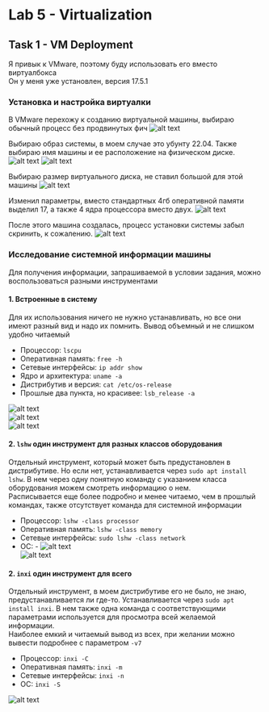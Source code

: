 # Lab 5 - Virtualization

## Task 1 - VM Deployment
 
Я привык к VMware, поэтому буду использовать его вместо виртуалбокса \
Он у меня уже установлен, версия 17.5.1

### Установка и настройка виртуалки
В VMware перехожу к созданию виртуальной машины, выбираю обычный процесс без продвинутых фич
![alt text](screenshots/vmware_wV5X9cZON5.png)

Выбираю образ системы, в моем случае это убунту 22.04. Также выбираю имя машины и ее расположение на физическом диске.
![alt text](screenshots/vmware_RRw9PeqELS.png)
![alt text](screenshots/vmware_lmK4mF9qbE.png)

Выбираю размер виртуального диска, не ставил большой для этой машины
![alt text](screenshots/vmware_kUrDex7QJm.png)

Изменил параметры, вместо стандартных 4гб оперативной памяти выделил 17, а также 4 ядра процессора вместо двух.
![alt text](screenshots/vmware_bbFKhhDAti.png)

После этого машина создалась, процесс установки системы забыл скринить, к сожалению.
![alt text](screenshots/vmware_1JuTnyMj5i.png)

### Исследование системной информации машины

Для получения информации, запрашиваемой в условии задания, можно воспользоваться разными инструментами

#### 1. Встроенные в систему
Для их использования ничего не нужно устанавливать, но все они имеют разный вид и надо их помнить. Вывод объемный и не слишком удобно читаемый
* Процессор: `lscpu`
* Оперативная память: `free -h`
* Сетевые интерфейсы: `ip addr show`
* Ядро и архитектура: `uname -a`
* Дистрибутив и версия: `cat /etc/os-release`
* Прошлые два пункта, но красивее: `lsb_release -a`

![alt text](screenshots/vmware_N1sA7mx6XI.png) \
![alt text](screenshots/vmware_ph9oxZwRlX.png) \
![alt text](screenshots/vmware_guSObnC7fp.png) 

#### 2. `lshw` один инструмент для разных классов оборудования
Отдельный инструмент, который может быть предустановлен в дистрибутиве. Но если нет, устанавливается через `sudo apt install lshw`. В нем через одну понятную команду с указанием класса оборудования можем смотреть информацию о нем. \
Расписывается еще более подробно и менее читаемо, чем в прошлый командах, также отсутствует команда для системной информации

* Процессор: `lshw -class processor`
* Оперативная память: `lshw -class memory`
* Сетевые интерфейсы: `sudo lshw -class network`
* ОС: -
![alt text](screenshots/vmware_YCSin6NL3A.png) \
![alt text](screenshots/vmware_IMUa8lq5ha.png)

#### 2. `inxi` один инструмент для всего
Отдельный инструмент, в моем дистрибутиве его не было, не знаю, предустанавливается ли где-то. Устанавливается через `sudo apt install inxi`. В нем также одна команда с соответствующими параметрами используется для просмотра всей желаемой информации. \
Наиболее емкий и читаемый вывод из всех, при желании можно вывести подробнее с параметром `-v7`

* Процессор: `inxi -C`
* Оперативная память: `inxi -m`
* Сетевые интерфейсы: `inxi -n`
* ОС: `inxi -S`

![alt text](screenshots/vmware_FoC3imJymb.png)